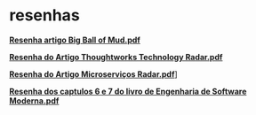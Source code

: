 # resenhas
 **[Resenha artigo Big Ball of Mud.pdf](./artigos/bigBallOfMud.pdf)**
 
 **[Resenha do Artigo Thoughtworks Technology Radar.pdf](./artigos/ThoughtworksTechnologyRadar.pdf)**
 
 **[Resenha do Artigo Microserviços Radar.pdf](./artigos/Microserviços.pdf)**]
 
 **[Resenha dos captulos 6 e 7 do livro de Engenharia de Software Moderna.pdf](./artigos/resumoEngenhariaDeSoftwareModerna.pdf)**
